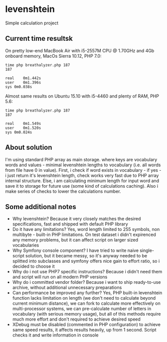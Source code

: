 # levenshtein
Simple calculation project

## Current time resultsk 
On pretty low-end MacBook Air with i5-2557M CPU @ 1.70GHz and 4Gb onboard memory, MacOs Sierra 10.12, PHP 7.0:
```
time php breathalyzer.php 187
187

real	0m1.442s
user	0m1.396s
sys	0m0.038s
```

Almost same results on Ubuntu 15.10 with i5-4460 and plenty of RAM, PHP 5.6:

```
time php breathalyzer.php 187
187

real	0m1.549s
user	0m1.520s
sys	0m0.024s
```
## About solution
I'm using standard PHP array as main storage. where keys are vocabulary words and values - minimal levenshtein lengths to vocabulary (i.e. all words from file have 0 in value). First, i check if word exists in vocabulary - if yes - i just return it's levenshtein length, check works very fast due to PHP array internal structure. Else, i am calculating minimum length for input word and save it to storage for future use (some kind of calculations caching). Also i make series of checks to lower the calculations number.

## Some additional notes
- Why levenshtein? Because it very closely matches the desired specifications, fast and shipped with default PHP library
- Do it have any limitations? Yes, word length limited to 255 symbols, non multibyte - built-in PHP limitations. On test dataset i didn't expirenced any memory problems, but it can affect script on larger sized vocabularies 
- Why Symfony console component? I have tried to write naive single-script solution, but it became messy, so it's anyway needed to be splitted into subclasses and symfony offers nice gain to effort ratio, so i decided to choose it
- Why do i not use PHP7 specific instructions? Because i didn't need them and script will run on all modern PHP versions
- Why do i committed vendor folder? Because i want to ship ready-to-use archive, without additional unnecessary preparations
- Can performance be improved any further? Yes, PHP built-in levenshtein function lacks limitation on length (we don't need to calculate beyond current minimum distance), we can fork to calculate more effectively on multi-processor systems, we can pre-calculate number of letters in vocabulary (with serious memory usage), but all of this methods require much more effort and don't required to achieve desired speed
- XDebug must be disabled (commented in PHP configuration) to achieve same speed results, it affects results heavily, up from 1 second. Script checks it and write information in console 